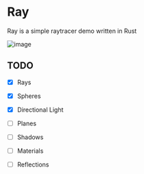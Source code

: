 # Ray
Ray is a simple raytracer demo written in Rust

![image](https://user-images.githubusercontent.com/43417195/148246255-cbb52d36-c032-4148-9900-99ecf77680b0.png)


## TODO
- [x] Rays
- [x] Spheres 
- [x] Directional Light 
- [ ] Planes
- [ ] Shadows
- [ ] Materials 
- [ ] Reflections


